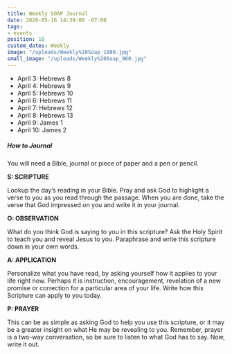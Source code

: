 ```yaml
---
title: Weekly SOAP Journal
date: 2020-05-16 14:39:00 -07:00
tags:
- events
position: 10
custom_dates: Weekly
image: "/uploads/Weekly%20Soap_1080.jpg"
small_image: "/uploads/Weekly%20Soap_960.jpg"
---
```


* April 3: Hebrews 8
* April 4: Hebrews 9
* April 5: Hebrews 10
* April 6: Hebrews 11
* April 7: Hebrews 12
* April 8: Hebrews 13
* April 9: James 1
* April 10: James 2

##### How to Journal

You will need a Bible, journal or piece of paper and a pen or pencil.

**S: SCRIPTURE**

Lookup the day’s reading in your Bible. Pray and ask God to highlight a verse to you as you read through the passage. When you are done, take the verse that God impressed on you and write it in your journal.

**O: OBSERVATION**

What do you think God is saying to you in this scripture? Ask the Holy Spirit to teach you and reveal Jesus to you. Paraphrase and write this scripture down in your own words.

**A: APPLICATION**

Personalize what you have read, by asking yourself how it applies to your life right now. Perhaps it is instruction, encouragement, revelation of a new promise or correction for a particular area of your life. Write how this Scripture can apply to you today.

**P: PRAYER**

This can be as simple as asking God to help you use this scripture, or it may be a greater insight on what He may be revealing to you. Remember, prayer is a two-way conversation, so be sure to listen to what God has to say. Now, write it out.